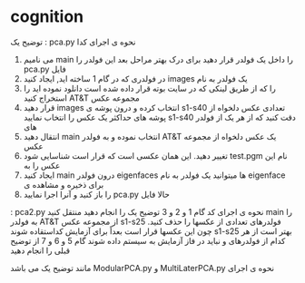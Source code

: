 cognition
=========

توضیح یک : pca.py نحوه ی اجرای کدا
1. می نامیم main را داخل یک فولدر قرار دهید برای درک بهتر مراحل بعد این فولدر را pca.py فایل
2. در فولدری که در گام 1 ساخته اید, ایجاد کنید images یک فولدر به نام 
3. را که از طریق لینکی که در سایت بوته قرار داده شده است  دانلود نموده اید را استخراج کنید AT&T مجموعه عکس 
4. قرار دهید images انتخاب کرده و درون پوشه ی s1-s40 تعدادی عکس دلخواه از پوشه های 
   حداکثر یک عکس را انتخاب نمایید s1-s40 دقت کنید که از هر یک از فولدر های
5. انتقال دهید main انتخاب نموده و به فولدر AT&T یک عکس دلخواه از مجموعه عکس
6. تغییر دهید. این همان عکسی است که قرار است شناسایی شود test.pgm نام این عکس را به 
8. ایجاد کنید main درون فولدر  eigenfaces ها میتوانید یک فولدر به نام  eigenface برای ذخیره و مشاهده ی
7. را باز کنید و آنرا اجرا نمایید pca.py حالا فایل



: pca2.py نحوه ی اجرای کد
گام 1 و 2 و 3 توضیح یک را انجام دهید
منتقل کنید main را به فولدر AT&T از مجموعه عکس  s1-s25 فولدرهای 
تعدادی از عکسها را حذف کنید. چون این عکسها قرار است بعداً برای آزمایش کداستقاده شوند s1-s25 بهتر است از هر کدام از فولدرهای 
و نباید در فاز آزمایش به سیستم داده شوند
گام 5 و 6 و 7 از توضیح قبلی را انجام دهید



مانند توضیح یک می باشد ModularPCA.py  و MultiLaterPCA.py نحوه ی اجرای 
